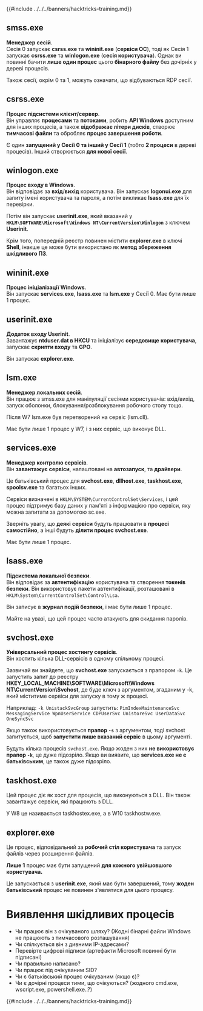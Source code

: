 {{#include ../../../banners/hacktricks-training.md}}

## smss.exe

**Менеджер сесій**.\
Сесія 0 запускає **csrss.exe** та **wininit.exe** (**сервіси ОС**), тоді як Сесія 1 запускає **csrss.exe** та **winlogon.exe** (**сесія користувача**). Однак ви повинні бачити **лише один процес** цього **бінарного файлу** без дочірніх у дереві процесів.

Також сесії, окрім 0 та 1, можуть означати, що відбуваються RDP сесії.

## csrss.exe

**Процес підсистеми клієнт/сервер**.\
Він управляє **процесами** та **потоками**, робить **API Windows** доступним для інших процесів, а також **відображає літери дисків**, створює **тимчасові файли** та обробляє **процес завершення роботи**.

Є один **запущений у Сесії 0 та інший у Сесії 1** (тобто **2 процеси** в дереві процесів). Інший створюється **для нової сесії**.

## winlogon.exe

**Процес входу в Windows**.\
Він відповідає за **вхід**/**вихід** користувача. Він запускає **logonui.exe** для запиту імені користувача та пароля, а потім викликає **lsass.exe** для їх перевірки.

Потім він запускає **userinit.exe**, який вказаний у **`HKLM\SOFTWARE\Microsoft\Windows NT\CurrentVersion\Winlogon`** з ключем **Userinit**.

Крім того, попередній реєстр повинен містити **explorer.exe** в ключі **Shell**, інакше це може бути використано як **метод збереження шкідливого ПЗ**.

## wininit.exe

**Процес ініціалізації Windows**. \
Він запускає **services.exe**, **lsass.exe** та **lsm.exe** у Сесії 0. Має бути лише 1 процес.

## userinit.exe

**Додаток входу Userinit**.\
Завантажує **ntduser.dat в HKCU** та ініціалізує **середовище** **користувача**, запускає **скрипти входу** та **GPO**.

Він запускає **explorer.exe**.

## lsm.exe

**Менеджер локальних сесій**.\
Він працює з smss.exe для маніпуляції сесіями користувачів: вхід/вихід, запуск оболонки, блокування/розблокування робочого столу тощо.

Після W7 lsm.exe був перетворений на сервіс (lsm.dll).

Має бути лише 1 процес у W7, і з них сервіс, що виконує DLL.

## services.exe

**Менеджер контролю сервісів**.\
Він **завантажує** **сервіси**, налаштовані на **автозапуск**, та **драйвери**.

Це батьківський процес для **svchost.exe**, **dllhost.exe**, **taskhost.exe**, **spoolsv.exe** та багатьох інших.

Сервіси визначені в `HKLM\SYSTEM\CurrentControlSet\Services`, і цей процес підтримує базу даних у пам'яті з інформацією про сервіси, яку можна запитати за допомогою sc.exe.

Зверніть увагу, що **деякі** **сервіси** будуть працювати в **процесі самостійно**, а інші будуть **ділити процес svchost.exe**.

Має бути лише 1 процес.

## lsass.exe

**Підсистема локальної безпеки**.\
Він відповідає за **автентифікацію** користувача та створення **токенів безпеки**. Він використовує пакети автентифікації, розташовані в `HKLM\System\CurrentControlSet\Control\Lsa`.

Він записує в **журнал подій безпеки**, і має бути лише 1 процес.

Майте на увазі, що цей процес часто атакують для скидання паролів.

## svchost.exe

**Універсальний процес хостингу сервісів**.\
Він хостить кілька DLL-сервісів в одному спільному процесі.

Зазвичай ви знайдете, що **svchost.exe** запускається з прапором `-k`. Це запустить запит до реєстру **HKEY_LOCAL_MACHINE\SOFTWARE\Microsoft\Windows NT\CurrentVersion\Svchost**, де буде ключ з аргументом, згаданим у -k, який міститиме сервіси для запуску в тому ж процесі.

Наприклад: `-k UnistackSvcGroup` запустить: `PimIndexMaintenanceSvc MessagingService WpnUserService CDPUserSvc UnistoreSvc UserDataSvc OneSyncSvc`

Якщо також використовується **прапор `-s`** з аргументом, тоді svchost запитується, щоб **запустити лише вказаний сервіс** в цьому аргументі.

Будуть кілька процесів `svchost.exe`. Якщо жоден з них **не використовує прапор `-k`**, це дуже підозріло. Якщо ви виявите, що **services.exe не є батьківським**, це також дуже підозріло.

## taskhost.exe

Цей процес діє як хост для процесів, що виконуються з DLL. Він також завантажує сервіси, які працюють з DLL.

У W8 це називається taskhostex.exe, а в W10 taskhostw.exe.

## explorer.exe

Це процес, відповідальний за **робочий стіл користувача** та запуск файлів через розширення файлів.

**Лише 1** процес має бути запущений **для кожного увійшовшого користувача.**

Це запускається з **userinit.exe**, який має бути завершений, тому **жоден батьківський** процес не повинен з'являтися для цього процесу.

# Виявлення шкідливих процесів

- Чи працює він з очікуваного шляху? (Жодні бінарні файли Windows не працюють з тимчасового розташування)
- Чи спілкується він з дивними IP-адресами?
- Перевірте цифрові підписи (артефакти Microsoft повинні бути підписані)
- Чи правильно написано?
- Чи працює під очікуваним SID?
- Чи є батьківський процес очікуваним (якщо є)?
- Чи є дочірні процеси тими, що очікуються? (жодного cmd.exe, wscript.exe, powershell.exe..?)

{{#include ../../../banners/hacktricks-training.md}}
